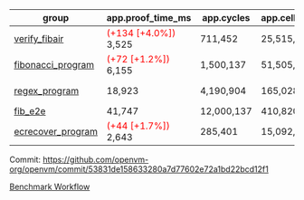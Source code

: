 | group | app.proof_time_ms | app.cycles | app.cells_used | leaf.proof_time_ms | leaf.cycles | leaf.cells_used |
| -- | -- | -- | -- | -- | -- | -- |
| [verify_fibair](https://github.com/openvm-org/openvm/blob/benchmark-results/benchmarks-dispatch/refs/heads/feat/horner/verify_fibair-53831de158633280a7d77602e72a1bd22bcd12f1.md) |<span style='color: red'>(+134 [+4.0%])</span> 3,525 |  711,452 |  25,515,989 |- | - | - |
| [fibonacci_program](https://github.com/openvm-org/openvm/blob/benchmark-results/benchmarks-dispatch/refs/heads/feat/horner/fibonacci-53831de158633280a7d77602e72a1bd22bcd12f1.md) |<span style='color: red'>(+72 [+1.2%])</span> 6,155 |  1,500,137 |  51,505,102 |<span style='color: red'>(+59 [+0.4%])</span> 13,304 |  3,084,203 |  110,703,587 |
| [regex_program](https://github.com/openvm-org/openvm/blob/benchmark-results/benchmarks-dispatch/refs/heads/feat/horner/regex-53831de158633280a7d77602e72a1bd22bcd12f1.md) | 18,923 |  4,190,904 |  165,028,173 |<span style='color: red'>(+131 [+0.4%])</span> 30,481 |  5,934,251 |  244,149,960 |
| [fib_e2e](https://github.com/openvm-org/openvm/blob/benchmark-results/benchmarks-dispatch/refs/heads/feat/horner/fib_e2e-53831de158633280a7d77602e72a1bd22bcd12f1.md) | 41,747 |  12,000,137 |  410,820,430 | 89,894 |  18,474,081 |  661,023,178 |
| [ecrecover_program](https://github.com/openvm-org/openvm/blob/benchmark-results/benchmarks-dispatch/refs/heads/feat/horner/ecrecover-53831de158633280a7d77602e72a1bd22bcd12f1.md) |<span style='color: red'>(+44 [+1.7%])</span> 2,643 |  285,401 |  15,092,297 |<span style='color: red'>(+935 [+2.3%])</span> 42,192 |  8,655,075 |  365,911,100 |


Commit: https://github.com/openvm-org/openvm/commit/53831de158633280a7d77602e72a1bd22bcd12f1

[Benchmark Workflow](https://github.com/openvm-org/openvm/actions/runs/12850912634)
